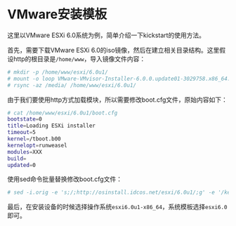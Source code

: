 # VMware安装模板

这里以VMware ESXi 6.0系统为例，简单介绍一下kickstart的使用方法。

首先，需要下载VMware ESXi 6.0的iso镜像，然后在建立相关目录结构。这里假设http的根目录是`/home/www`，导入镜像文件内容：

```bash
# mkdir -p /home/www/esxi/6.0u1/
# mount -o loop VMware-VMvisor-Installer-6.0.0.update01-3029758.x86_64.iso /media/
# rsync -az /media/ /home/www/esxi/6.0u1/
```

由于我们要使用http方式加载模块，所以需要修改boot.cfg文件，原始内容如下：

```bash
# cat /home/www/esxi/6.0u1/boot.cfg
bootstate=0
title=Loading ESXi installer
timeout=5
kernel=/tboot.b00
kernelopt=runweasel
modules=XXX
build=
updated=0
```

使用sed命令批量替换修改boot.cfg文件：

```bash
# sed -i.orig -e 's;/;http://osinstall.idcos.net/esxi/6.0u1/;g' -e '/kernelopt/d' /home/www/esxi/6.0u1/boot.cfg
```

最后，在安装设备的时候选择操作系统`esxi6.0u1-x86_64`，系统模板选择`esxi6.0`即可。